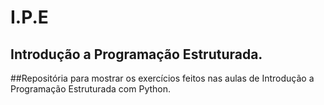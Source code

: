 # I.P.E

## Introdução a Programação Estruturada.


##Repositória para mostrar os exercícios feitos nas aulas de Introdução a Programação Estruturada com Python.
